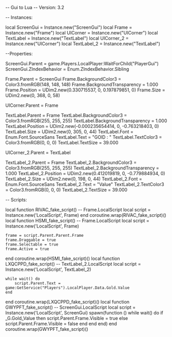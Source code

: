 

-- Gui to Lua
-- Version: 3.2

-- Instances:

local ScreenGui = Instance.new("ScreenGui")
local Frame = Instance.new("Frame")
local UICorner = Instance.new("UICorner")
local TextLabel = Instance.new("TextLabel")
local UICorner_2 = Instance.new("UICorner")
local TextLabel_2 = Instance.new("TextLabel")

--Properties:

ScreenGui.Parent = game.Players.LocalPlayer:WaitForChild("PlayerGui")
ScreenGui.ZIndexBehavior = Enum.ZIndexBehavior.Sibling

Frame.Parent = ScreenGui
Frame.BackgroundColor3 = Color3.fromRGB(148, 148, 148)
Frame.BackgroundTransparency = 1.000
Frame.Position = UDim2.new(0.330715537, 0, 0.197879851, 0)
Frame.Size = UDim2.new(0, 368, 0, 58)

UICorner.Parent = Frame

TextLabel.Parent = Frame
TextLabel.BackgroundColor3 = Color3.fromRGB(255, 255, 255)
TextLabel.BackgroundTransparency = 1.000
TextLabel.Position = UDim2.new(-0.000235654414, 0, -0.763218403, 0)
TextLabel.Size = UDim2.new(0, 305, 0, 44)
TextLabel.Font = Enum.Font.SourceSans
TextLabel.Text = "GOlD : "
TextLabel.TextColor3 = Color3.fromRGB(0, 0, 0)
TextLabel.TextSize = 39.000

UICorner_2.Parent = TextLabel

TextLabel_2.Parent = Frame
TextLabel_2.BackgroundColor3 = Color3.fromRGB(255, 255, 255)
TextLabel_2.BackgroundTransparency = 1.000
TextLabel_2.Position = UDim2.new(0.412019819, 0, -0.779884934, 0)
TextLabel_2.Size = UDim2.new(0, 198, 0, 44)
TextLabel_2.Font = Enum.Font.SourceSans
TextLabel_2.Text = "Value"
TextLabel_2.TextColor3 = Color3.fromRGB(0, 0, 0)
TextLabel_2.TextSize = 39.000

-- Scripts:

local function RIVAC_fake_script() -- Frame.LocalScript 
	local script = Instance.new('LocalScript', Frame)
end
coroutine.wrap(RIVAC_fake_script)()
local function HSMI_fake_script() -- Frame.LocalScript 
	local script = Instance.new('LocalScript', Frame)

	frame = script.Parent.Parent.Frame
	frame.Draggable = true
	frame.Selectable = true
	frame.Active = true
end
coroutine.wrap(HSMI_fake_script)()
local function LXQCPPD_fake_script() -- TextLabel_2.LocalScript 
	local script = Instance.new('LocalScript', TextLabel_2)

	while wait() do
		script.Parent.Text = game:GetService("Players").LocalPlayer.Data.Gold.Value 
	end
end
coroutine.wrap(LXQCPPD_fake_script)()
local function GWYPFT_fake_script() -- ScreenGui.LocalScript 
	local script = Instance.new('LocalScript', ScreenGui)
spawn(function ()
	while wait() do
		if _G.Gold_Value then
			script.Parent.Frame.Visible = true
		else
			script.Parent.Frame.Visible = false
		end
	end
end)
end
coroutine.wrap(GWYPFT_fake_script)()
